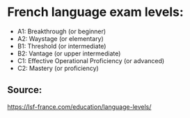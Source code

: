 # French language exam levels:
- A1: Breakthrough (or beginner)
- A2: Waystage (or elementary)
- B1: Threshold (or intermediate)
- B2: Vantage (or upper intermediate)
- C1: Effective Operational Proficiency (or advanced)
- C2: Mastery (or proficiency) 


## Source:
https://lsf-france.com/education/language-levels/